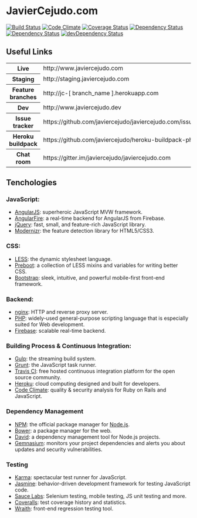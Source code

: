 # JavierCejudo.com

[![Build Status](https://api.travis-ci.org/javiercejudo/javiercejudo.com.png?branch=master)](https://travis-ci.org/javiercejudo/javiercejudo.com)
[![Code Climate](https://codeclimate.com/github/javiercejudo/javiercejudo.com.png)](https://codeclimate.com/github/javiercejudo/javiercejudo.com)
[![Coverage Status](https://coveralls.io/repos/javiercejudo/javiercejudo.com/badge.png?branch=master)](https://coveralls.io/r/javiercejudo/javiercejudo.com?branch=master)
[![Dependency Status](https://gemnasium.com/javiercejudo/javiercejudo.com.png)](https://gemnasium.com/javiercejudo/javiercejudo.com)
[![Dependency Status](https://david-dm.org/javiercejudo/javiercejudo.com.png)](https://david-dm.org/javiercejudo/javiercejudo.com)
[![devDependency Status](https://david-dm.org/javiercejudo/javiercejudo.com/dev-status.png)](https://david-dm.org/javiercejudo/javiercejudo.com#info=devDependencies)

## Useful Links

<table>
    <tr>
        <th>Live</th>
        <td>http://www.javiercejudo.com</td>
    </tr>
    <tr>
        <th>Staging</th>
        <td>http://staging.javiercejudo.com</td>
    </tr>
    <tr>
        <th>Feature branches</th>
        <td>http://jc-[ branch_name ].herokuapp.com</td>
    </tr>
    <tr>
        <th>Dev</th>
        <td>http://www.javiercejudo.dev</td>
    </tr>
    <tr>
        <th>Issue tracker</th>
        <td>https://github.com/javiercejudo/javiercejudo.com/issues</td>
    </tr>
    <tr>
        <th>Heroku buildpack</th>
        <td>https://github.com/javiercejudo/heroku-buildpack-php</td>
    </tr>
    <tr>
        <th>Chat room</th>
        <td>https://gitter.im/javiercejudo/javiercejudo.com</td>
    </tr>
</table>

## Tenchologies

### JavaScript:

- [AngularJS](http://angularjs.org/): superheroic JavaScript MVW framework.
- [AngularFire](http://angularfire.com/): a real-time backend for AngularJS from Firebase.
- [jQuery](http://jquery.com/): fast, small, and feature-rich JavaScript library.
- [Modernizr](http://modernizr.com/): the feature detection library for HTML5/CSS3.

### CSS:

- [LESS](http://lesscss.org/): the dynamic stylesheet language.
- [Preboot](http://getpreboot.com/): a collection of LESS mixins and variables for writing better CSS.
- [Bootstrap](http://getbootstrap.com/): sleek, intuitive, and powerful mobile-first front-end framework.

### Backend:

- [nginx](http://nginx.org/): HTTP and reverse proxy server.
- [PHP](http://php.net/): widely-used general-purpose scripting language that is especially suited for Web development.
- [Firebase](https://www.firebase.com/): scalable real-time backend.

### Building Process & Continuous Integration:

- [Gulp](http://gulpjs.com/): the streaming build system.
- [Grunt](http://gruntjs.com/): the JavaScript task runner.
- [Travis CI](https://travis-ci.org/): free hosted continuous integration platform for the open source community.
- [Heroku](https://www.heroku.com/): cloud computing designed and built for developers.
- [Code Climate](https://codeclimate.com): quality & security analysis for Ruby on Rails and JavaScript.

### Dependency Management

- [NPM](https://npmjs.org/): the official package manager for [Node.js](http://nodejs.org/).
- [Bower](http://bower.io/): a package manager for the web.
- [David](https://david-dm.org/): a dependency management tool for Node.js projects.
- [Gemnasium](https://gemnasium.com/): monitors your project dependencies and alerts you about updates and security vulnerabilities.

### Testing

- [Karma](http://karma-runner.github.io/): spectacular test runner for JavaScript.
- [Jasmine](http://pivotal.github.io/jasmine/): behavior-driven development framework for testing JavaScript code.
- [Sauce Labs](https://saucelabs.com/): Selenium testing, mobile testing, JS unit testing and more.
- [Coveralls](https://coveralls.io/): test coverage history and statistics.
- [Wraith](https://github.com/BBC-News/wraith): front-end regression testing tool.
